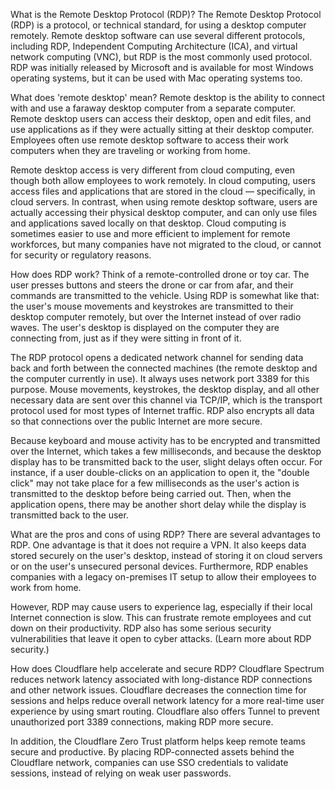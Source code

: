 What is the Remote Desktop Protocol (RDP)?
The Remote Desktop Protocol (RDP) is a protocol, or technical standard, for using a desktop computer remotely. Remote desktop software can use several different protocols, including RDP, Independent Computing Architecture (ICA), and virtual network computing (VNC), but RDP is the most commonly used protocol. RDP was initially released by Microsoft and is available for most Windows operating systems, but it can be used with Mac operating systems too.

What does 'remote desktop' mean?
Remote desktop is the ability to connect with and use a faraway desktop computer from a separate computer. Remote desktop users can access their desktop, open and edit files, and use applications as if they were actually sitting at their desktop computer. Employees often use remote desktop software to access their work computers when they are traveling or working from home.

Remote desktop access is very different from cloud computing, even though both allow employees to work remotely. In cloud computing, users access files and applications that are stored in the cloud — specifically, in cloud servers. In contrast, when using remote desktop software, users are actually accessing their physical desktop computer, and can only use files and applications saved locally on that desktop. Cloud computing is sometimes easier to use and more efficient to implement for remote workforces, but many companies have not migrated to the cloud, or cannot for security or regulatory reasons.

How does RDP work?
Think of a remote-controlled drone or toy car. The user presses buttons and steers the drone or car from afar, and their commands are transmitted to the vehicle. Using RDP is somewhat like that: the user's mouse movements and keystrokes are transmitted to their desktop computer remotely, but over the Internet instead of over radio waves. The user's desktop is displayed on the computer they are connecting from, just as if they were sitting in front of it.

The RDP protocol opens a dedicated network channel for sending data back and forth between the connected machines (the remote desktop and the computer currently in use). It always uses network port 3389 for this purpose. Mouse movements, keystrokes, the desktop display, and all other necessary data are sent over this channel via TCP/IP, which is the transport protocol used for most types of Internet traffic. RDP also encrypts all data so that connections over the public Internet are more secure.

Because keyboard and mouse activity has to be encrypted and transmitted over the Internet, which takes a few milliseconds, and because the desktop display has to be transmitted back to the user, slight delays often occur. For instance, if a user double-clicks on an application to open it, the "double click" may not take place for a few milliseconds as the user's action is transmitted to the desktop before being carried out. Then, when the application opens, there may be another short delay while the display is transmitted back to the user.

What are the pros and cons of using RDP?
There are several advantages to RDP. One advantage is that it does not require a VPN. It also keeps data stored securely on the user's desktop, instead of storing it on cloud servers or on the user's unsecured personal devices. Furthermore, RDP enables companies with a legacy on-premises IT setup to allow their employees to work from home.

However, RDP may cause users to experience lag, especially if their local Internet connection is slow. This can frustrate remote employees and cut down on their productivity. RDP also has some serious security vulnerabilities that leave it open to cyber attacks. (Learn more about RDP security.)

How does Cloudflare help accelerate and secure RDP?
Cloudflare Spectrum reduces network latency associated with long-distance RDP connections and other network issues. Cloudflare decreases the connection time for sessions and helps reduce overall network latency for a more real-time user experience by using smart routing. Cloudflare also offers Tunnel to prevent unauthorized port 3389 connections, making RDP more secure.

In addition, the Cloudflare Zero Trust platform helps keep remote teams secure and productive. By placing RDP-connected assets behind the Cloudflare network, companies can use SSO credentials to validate sessions, instead of relying on weak user passwords.
